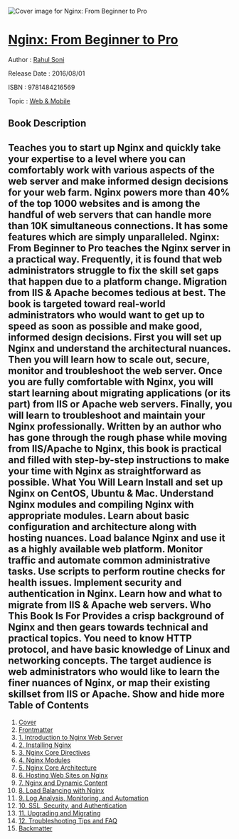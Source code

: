 ![Cover image for Nginx: From Beginner to Pro](https://imgdetail.ebookreading.net/cover/cover/web_mobile/EB9781484216569.jpg)

[Nginx: From Beginner to Pro](https://ebookreading.net/view/book/Nginx%3A+From+Beginner+to+Pro-EB9781484216569_1.html "Nginx: From Beginner to Pro")
====================================================================================================================

Author : [Rahul Soni](https://ebookreading.net/search/author/Rahul+Soni)

Release Date : 2016/08/01

ISBN : 9781484216569

Topic : [Web & Mobile](https://ebookreading.net/search/category/web-mobile)

Book Description
-----------------

 Teaches you to start up Nginx and quickly take your expertise to a level where you can comfortably work with various aspects of the web server and make informed design decisions for your web farm. Nginx powers more than 40% of the top 1000 websites and is among the handful of web servers that can handle more than 10K simultaneous connections. It has some features which are simply unparalleled.
Nginx: From Beginner to Pro teaches the Nginx server in a practical way. Frequently, it is found that web administrators struggle to fix the skill set gaps that happen due to a platform change. Migration from IIS &amp; Apache becomes tedious at best. The book is targeted toward real-world administrators who would want to get up to speed as soon as possible and make good, informed design decisions. First you will set up Nginx and understand the architectural nuances. Then you will learn how to scale out, secure, monitor and troubleshoot the web server. Once you are fully comfortable with Nginx, you will start learning about migrating applications (or its part) from IIS or Apache web servers. Finally, you will learn to troubleshoot and maintain your Nginx professionally.
Written by an author who has gone through the rough phase while moving from IIS/Apache to Nginx, this book is practical and filled with step-by-step instructions to make your time with Nginx as straightforward as possible.
What You Will Learn
Install and set up Nginx on CentOS, Ubuntu &amp; Mac.
Understand Nginx modules and compiling Nginx with appropriate modules.
Learn about basic configuration and architecture along with hosting nuances.
Load balance Nginx and use it as a highly available web platform.
Monitor traffic and automate common administrative tasks.
Use scripts to perform routine checks for health issues.
Implement security and authentication in Nginx.
Learn how and what to migrate from IIS &amp; Apache web servers.
Who This Book Is For
Provides a crisp background of Nginx and then gears towards technical and practical topics. You need to know HTTP protocol, and have basic knowledge of Linux and networking concepts. The target audience is web administrators who would like to learn the finer nuances of Nginx, or map their existing skillset from IIS or Apache.
        Show and hide more                
Table of Contents
-----------------

1. [Cover](https://ebookreading.net/view/book/Nginx%3A+From+Beginner+to+Pro-EB9781484216569_1.html)
1. [Frontmatter](https://ebookreading.net/view/book/Nginx%3A+From+Beginner+to+Pro-EB9781484216569_2.html)
1. [1. Introduction to Nginx Web Server](https://ebookreading.net/view/book/Nginx%3A+From+Beginner+to+Pro-EB9781484216569_3.html)
1. [2. Installing Nginx](https://ebookreading.net/view/book/Nginx%3A+From+Beginner+to+Pro-EB9781484216569_4.html)
1. [3. Nginx Core Directives](https://ebookreading.net/view/book/Nginx%3A+From+Beginner+to+Pro-EB9781484216569_5.html)
1. [4. Nginx Modules](https://ebookreading.net/view/book/Nginx%3A+From+Beginner+to+Pro-EB9781484216569_6.html)
1. [5. Nginx Core Architecture](https://ebookreading.net/view/book/Nginx%3A+From+Beginner+to+Pro-EB9781484216569_7.html)
1. [6. Hosting Web Sites on Nginx](https://ebookreading.net/view/book/Nginx%3A+From+Beginner+to+Pro-EB9781484216569_8.html)
1. [7. Nginx and Dynamic Content](https://ebookreading.net/view/book/Nginx%3A+From+Beginner+to+Pro-EB9781484216569_9.html)
1. [8. Load Balancing with Nginx](https://ebookreading.net/view/book/Nginx%3A+From+Beginner+to+Pro-EB9781484216569_10.html)
1. [9. Log Analysis, Monitoring, and Automation](https://ebookreading.net/view/book/Nginx%3A+From+Beginner+to+Pro-EB9781484216569_11.html)
1. [10. SSL, Security, and Authentication](https://ebookreading.net/view/book/Nginx%3A+From+Beginner+to+Pro-EB9781484216569_12.html)
1. [11. Upgrading and Migrating](https://ebookreading.net/view/book/Nginx%3A+From+Beginner+to+Pro-EB9781484216569_13.html)
1. [12. Troubleshooting Tips and FAQ](https://ebookreading.net/view/book/Nginx%3A+From+Beginner+to+Pro-EB9781484216569_14.html)
1. [Backmatter](https://ebookreading.net/view/book/Nginx%3A+From+Beginner+to+Pro-EB9781484216569_15.html)
